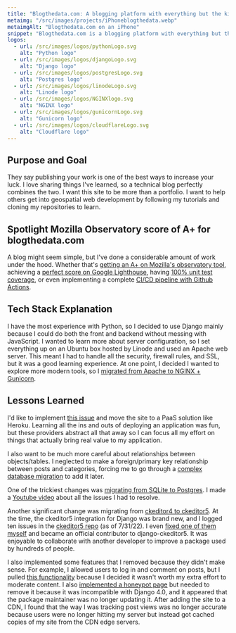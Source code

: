 ```yaml
---
title: "Blogthedata.com: A blogging platform with everything but the kitchen sink."
metaimg: "/src/images/projects/iPhoneblogthedata.webp"
metaimgAlt: "Blogthedata.com on an iPhone"
snippet: "Blogthedata.com is a blogging platform with everything but the kitchen sink. It is a full-stack web application that I built from scratch using the Django web framework and a variety of other technologies."
logos:
  - url: /src/images/logos/pythonLogo.svg
    alt: "Python logo"
  - url: /src/images/logos/djangoLogo.svg
    alt: "Django logo"
  - url: /src/images/logos/postgresLogo.svg
    alt: "Postgres logo"
  - url: /src/images/logos/linodeLogo.svg
    alt: "Linode logo"
  - url: /src/images/logos/NGINXlogo.svg
    alt: "NGINX logo"
  - url: /src/images/logos/gunicornLogo.svg
    alt: "Gunicorn logo"
  - url: /src/images/logos/cloudflareLogo.svg
    alt: "Cloudflare logo"
---
```


## Purpose and Goal

They say publishing your work is one of the best ways to increase your luck. I love sharing things I've learned, so a technical blog perfectly combines the two. I want this site to be more than a portfolio. I want to help others get into geospatial web development by following my tutorials and cloning my repositories to learn.

## Spotlight Mozilla Observatory score of A+ for blogthedata.com

A blog might seem simple, but I've done a considerable amount of work under the hood. Whether that's [getting an A+ on Mozilla's observatory tool](https://blogthedata.com/post/how-to-get-a-perfect-mozilla-observatory-score/), achieving a [perfect score on Google Lighthouse](https://blogthedata.com/post/google-lighthouse-perfect-score/), having [100% unit test coverage](https://blogthedata.com/post/how-to-get-100-percent-unit-test-coverage/), or even implementing a complete [CI/CD pipeline with Github Actions](https://blogthedata.com/post/implement-continuous-integration-github-actions/).

## Tech Stack Explanation

I have the most experience with Python, so I decided to use Django mainly because I could do both the front and backend without messing with JavaScript. I wanted to learn more about server configuration, so I set everything up on an Ubuntu box hosted by Linode and used an Apache web server. This meant I had to handle all the security, firewall rules, and SSL, but it was a good learning experience. At one point, I decided I wanted to explore more modern tools, so I [migrated from Apache to NGINX + Gunicorn](https://blogthedata.com/post/Migrating-from-apache-to-Nginx-Gunicorn/).

## Lessons Learned

I'd like to implement [this issue](https://github.com/jsolly/blogthedata/issues/137) and move the site to a PaaS solution like Heroku. Learning all the ins and outs of deploying an application was fun, but these providers abstract all that away so I can focus all my effort on things that actually bring real value to my application.

I also want to be much more careful about relationships between objects/tables. I neglected to make a foreign/primary key relationship between posts and categories, forcing me to go through a [complex database migration](https://blogthedata.com/post/UI-enhancement-leads-to-major-architecture-changes/) to add it later. 

One of the trickiest changes was [migrating from SQLite to Postgres](https://blogthedata.com/post/migrating-to-postgres-from-sqllite/). I made a [Youtube video](https://www.youtube.com/watch?v=Y2g5nUnZpNc&t=3s) about all the issues I had to resolve.

Another significant change was migrating from [ckeditor4 to ckeditor5](https://blogthedata.com/post/migrating-to-ckeditor-5/). At the time, the ckeditor5 integration for Django was brand new, and I logged ten issues in the [ckeditor5 repo](https://github.com/hvlads/django-ckeditor-5/issues?q=is%3Aissue+is%3Aclosed+author%3Ajsolly) (as of 7/31/22). I even [fixed one of them myself](https://github.com/hvlads/django-ckeditor-5/pull/71) and became an official contributor to django-ckeditor5. It was enjoyable to collaborate with another developer to improve a package used by hundreds of people.

I also implemented some features that I removed because they didn't make sense. For example, I allowed users to log in and comment on posts, but I pulled [this functionality](https://github.com/jsolly/blogthedata/pull/77) because I decided it wasn't worth my extra effort to moderate content. I also [implemented a honeypot page](https://blogthedata.com/post/admin-honeypot-page-to-catch-hackers/) but needed to remove it because it was incompatible with Django 4.0, and it appeared that the package maintainer was no longer updating it. After adding the site to a CDN, I found that the way I was tracking post views was no longer accurate because users were no longer hitting my server but instead got cached copies of my site from the CDN edge servers. 


